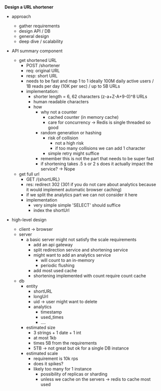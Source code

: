 **Design a URL shortener**

- approach
	- gather requirements
	- design API / DB
	- general design
	- deep dive / scalability

- API summary component
	- get shortened URL
		- POST /shortener
		- req: original URL
		- resp: short URL
		- needs to be fast and map 1 to 1 ideally 100M daily active users / 1B reads per day (10K per sec) / up to 5B URLs
		- implementation:
			- shorter length = 6, 62 characters (z-a+Z-A+9-0)^8 URLs 
			- human readable characters
			- how
				- why not a counter
					- cached counter (in memory cache)
					- care for concurrency -> Redis is single threaded so good
				- random generation or hashing
					- risk of collision
						- not a high risk
						- if too many collisions we can add 1 character
					- simple retry might suffice
				- remember this is not the part that needs to be super fast
				- if shortening takes .5 s or 2 s does it actually impact the service? -> Nope
	- get full url
		- GET /{shortURL}
		- res: redirect 302 (301 if you do not care about analytics because it would implement automatic browser caching)
		- if we split the analytics part we can not consider it here
		- implementation
			- very simple simple 'SELECT' should suffice
			- index the shortUrl

- high-level design
	- client -> browser
	- server
		- a basic server might not satisfy the scale requirements
			- add an api gateway
			- split redirection service and shortening service
			- might want to add an analytics service
				- will count to an in-memory
				- periodic flushing
			- add most used cache
			- shortening implemented with count require count cache
	- db
		- entity
			- shortURL
			- longUrl
			- uid -> user might want to delete
			- analytics
				- timestamp
				- used_times
				- ....
		- estimated size
			- 3 strings + 1 date + 1 int
			- at most 1kb
			- times 5B from the requirements
			- 5TB -> not great but ok for a single DB instance
		- estimated scale
			- requirement is 10k rps
			- does it spikes?
			- likely too many for 1 instance
				- possibility of replicas or sharding
				- unless we cache on the servers -> redis to cache most used
				
